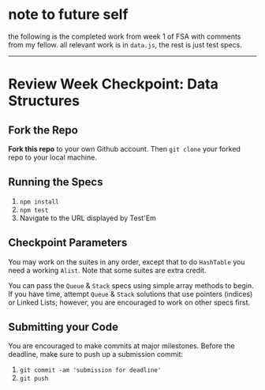 # note to future self

the following is the completed work from week 1 of FSA with comments from my fellow. all relevant work is in `data.js`, the rest is just test specs.

---

# Review Week Checkpoint: Data Structures

## Fork the Repo

**Fork this repo** to your own Github account. Then `git clone` your forked repo to your local machine.

## Running the Specs

1. `npm install`
2. `npm test`
3. Navigate to the URL displayed by Test'Em

## Checkpoint Parameters

You may work on the suites in any order, except that to do `HashTable` you need a working `Alist`. Note that some suites are extra credit.

You can pass the `Queue` & `Stack` specs using simple array methods to begin. If you have time, attempt `Queue` & `Stack` solutions that use pointers (indices) or Linked Lists; however, you are encouraged to work on other specs first.

## Submitting your Code

You are encouraged to make commits at major milestones. Before the deadline, make sure to push up a submission commit:

1. `git commit -am 'submission for deadline'`
2. `git push`
